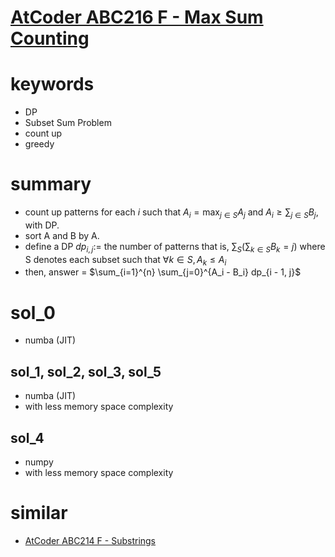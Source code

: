 # [AtCoder ABC216 F - Max Sum Counting](https://atcoder.jp/contests/abc216/tasks/abc216_f)



# keywords 
- DP 
- Subset Sum Problem 
- count up
- greedy



# summary 
- count up patterns for each $i$ such that $A_i = \max_{j \in S}{A_j}$ and $A_i \ge \sum_{j \in S}B_j$, with DP.
- sort A and B by A.
- define a DP
  $dp_{i, j} :=$ the number of patterns that is, $\sum_S{(\sum_{k \in S}B_k = j)}$ where S denotes each subset such that $\forall{k \in S}, A_k \le A_i$
- then, answer = $\sum_{i=1}^{n} \sum_{j=0}^{A_i - B_i} dp_{i - 1, j}$


# sol_0
- numba (JIT)


## sol_1, sol_2, sol_3, sol_5
- numba (JIT)
- with less memory space complexity


## sol_4
- numpy
- with less memory space complexity



# similar
- [AtCoder ABC214 F - Substrings](https://atcoder.jp/contests/abc214/tasks/abc214_f)
